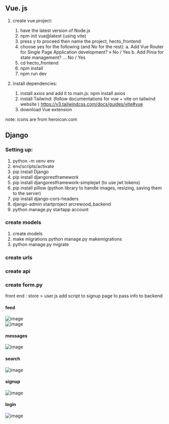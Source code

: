 ## Vue. js

1. create vue project: 
    1. have the latest version of Node.js
    2. npm init vue@latest  (using vite)
    3. press y to proceed then name the project, hecto_frontend
    4. choose yes for the following (and No for the rest):
        a. Add Vue Router for Single Page Application development? » No / Yes
        b. Add Pinia for state management? ... No / Yes
    5. cd hecto_frontend
    6. npm install
    7. npm run dev


2. install dependencies:
    1. install axios and add it to main.js: npm install axios
    2. install Tailwind: 
        (follow documentations for vue + vite on tailwind website )
        https://v3.tailwindcss.com/docs/guides/vite#vue
    3. download Vue extension 

    
note: icons are from heroicon.com


## Django 

### Setting up:
1. python -m venv env 
2. env/scripts/activate
3. pip install Django
4. pip install djangorestframework
5. pip install djangorestframework-simplejwt (to use jwt tokens)
6. pip install pillow (python library to handle images, resizing, saving them to the server)
7. pip install django-cors-headers
8. django-admin startproject arcrewood_backend 
9. python manage.py startapp account

### create models 
1. create models
2. make migrations python manage.py makemigrations
3. python manage.py migrate 


### create urls 

### create api 

### create form.py 

front end : 
store > user.js
add script to signup page to pass info to backend 


#### feed 
![image](https://github.com/user-attachments/assets/71029a92-8bad-4909-ac60-fbab7276db70)
<br>
![image](https://github.com/user-attachments/assets/518a4860-fe8e-4037-84e3-3113f4443192)
#### messages
![image](https://github.com/user-attachments/assets/4271d0f1-9fe1-476e-9b19-a8b538c6cbb4)
#### search
![image](https://github.com/user-attachments/assets/dd38cc41-0379-4a01-bfe1-6d31031dc5c0)

#### signup
![image](https://github.com/user-attachments/assets/2107f4a4-689c-40fe-9d60-52d0fdc46ca6)

#### login
![image](https://github.com/user-attachments/assets/f0aad896-6f34-45b5-a89d-ab80d8e80774)


